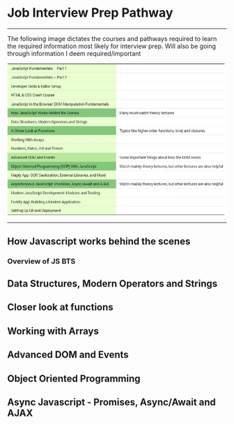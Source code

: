 # Job Interview Prep Pathway
---
The following image dictates the courses and pathways required to learn the required information most likely for interview prep. Will also be going through information I deem required/important

![Interview Prep Pathway](../Javascript-Course/Images/Interview_Prep_Pathway.jpg)

---

## How Javascript works behind the scenes

### Overview of JS BTS



## Data Structures, Modern Operators and Strings


## Closer look at functions


## Working with Arrays


## Advanced DOM and Events


## Object Oriented Programming


## Async Javascript - Promises, Async/Await and AJAX